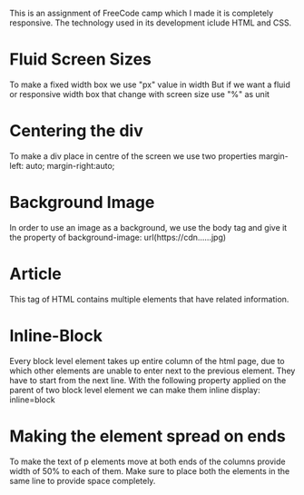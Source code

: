This is an assignment of FreeCode camp which I made it is completely responsive. The technology used in its development iclude HTML and CSS. 

# Fluid Screen Sizes
To make a fixed width box we use "px" value in width
But if we want a fluid or responsive width box that change with screen size use "%" as unit  

# Centering the div 
To make a div place in centre of the screen we use two properties 
margin-left: auto;
margin-right:auto;

# Background Image 
In order to use an image as a background, we use the body tag and give it the property of 
background-image: url(https://cdn......jpg)

# Article 
This tag of HTML contains multiple elements that have related information.

# Inline-Block 
Every block level element takes up entire column of the html page, due to which other elements are unable to enter next to the previous element. They have to start from the next line. With the following property applied on the parent of two block level element we can make them inline
display: inline=block

# Making the element spread on ends
To make the text of p elements move at both ends of the columns provide width of 50% to each of them.
Make sure to place both the elements in the same line to provide space completely.